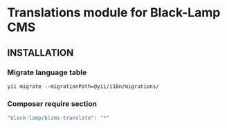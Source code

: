 Translations module for Black-Lamp CMS
======================================

INSTALLATION
------------

### Migrate language table

	yii migrate --migrationPath=@yii/i18n/migrations/

### Composer require section
```javascript
"black-lamp/blcms-translate": "*"
```
